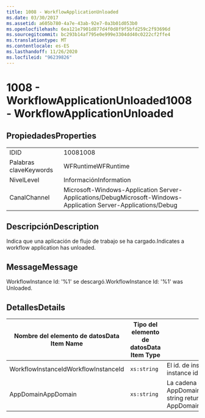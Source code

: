 ```yaml
---
title: 1008 - WorkflowApplicationUnloaded
ms.date: 03/30/2017
ms.assetid: a605b780-4a7e-43ab-92e7-0a3b01d053b0
ms.openlocfilehash: 6ea121e7901d877d4f0d8f9f5bfd259c2f93696d
ms.sourcegitcommit: bc293b14af795e0e999e3304dd40c0222cf2ffe4
ms.translationtype: MT
ms.contentlocale: es-ES
ms.lasthandoff: 11/26/2020
ms.locfileid: "96239826"
---
```

# <a name="1008---workflowapplicationunloaded"></a><span data-ttu-id="d2577-102">1008 - WorkflowApplicationUnloaded</span><span class="sxs-lookup"><span data-stu-id="d2577-102">1008 - WorkflowApplicationUnloaded</span></span>

## <a name="properties"></a><span data-ttu-id="d2577-103">Propiedades</span><span class="sxs-lookup"><span data-stu-id="d2577-103">Properties</span></span>  
  
|||  
|-|-|  
|<span data-ttu-id="d2577-104">ID</span><span class="sxs-lookup"><span data-stu-id="d2577-104">ID</span></span>|<span data-ttu-id="d2577-105">1008</span><span class="sxs-lookup"><span data-stu-id="d2577-105">1008</span></span>|  
|<span data-ttu-id="d2577-106">Palabras clave</span><span class="sxs-lookup"><span data-stu-id="d2577-106">Keywords</span></span>|<span data-ttu-id="d2577-107">WFRuntime</span><span class="sxs-lookup"><span data-stu-id="d2577-107">WFRuntime</span></span>|  
|<span data-ttu-id="d2577-108">Nivel</span><span class="sxs-lookup"><span data-stu-id="d2577-108">Level</span></span>|<span data-ttu-id="d2577-109">Información</span><span class="sxs-lookup"><span data-stu-id="d2577-109">Information</span></span>|  
|<span data-ttu-id="d2577-110">Canal</span><span class="sxs-lookup"><span data-stu-id="d2577-110">Channel</span></span>|<span data-ttu-id="d2577-111">Microsoft-Windows-Application Server-Applications/Debug</span><span class="sxs-lookup"><span data-stu-id="d2577-111">Microsoft-Windows-Application Server-Applications/Debug</span></span>|  
  
## <a name="description"></a><span data-ttu-id="d2577-112">Descripción</span><span class="sxs-lookup"><span data-stu-id="d2577-112">Description</span></span>  

 <span data-ttu-id="d2577-113">Indica que una aplicación de flujo de trabajo se ha cargado.</span><span class="sxs-lookup"><span data-stu-id="d2577-113">Indicates a workflow application has unloaded.</span></span>  
  
## <a name="message"></a><span data-ttu-id="d2577-114">Message</span><span class="sxs-lookup"><span data-stu-id="d2577-114">Message</span></span>  

 <span data-ttu-id="d2577-115">WorkflowInstance Id: '%1' se descargó.</span><span class="sxs-lookup"><span data-stu-id="d2577-115">WorkflowInstance Id: '%1' was Unloaded.</span></span>  
  
## <a name="details"></a><span data-ttu-id="d2577-116">Detalles</span><span class="sxs-lookup"><span data-stu-id="d2577-116">Details</span></span>  
  
|<span data-ttu-id="d2577-117">Nombre del elemento de datos</span><span class="sxs-lookup"><span data-stu-id="d2577-117">Data Item Name</span></span>|<span data-ttu-id="d2577-118">Tipo del elemento de datos</span><span class="sxs-lookup"><span data-stu-id="d2577-118">Data Item Type</span></span>|<span data-ttu-id="d2577-119">Descripción</span><span class="sxs-lookup"><span data-stu-id="d2577-119">Description</span></span>|  
|--------------------|--------------------|-----------------|  
|<span data-ttu-id="d2577-120">WorkflowInstanceId</span><span class="sxs-lookup"><span data-stu-id="d2577-120">WorkflowInstanceId</span></span>|`xs:string`|<span data-ttu-id="d2577-121">El id. de instancia del flujo de trabajo.</span><span class="sxs-lookup"><span data-stu-id="d2577-121">The instance id for the workflow</span></span>|  
|<span data-ttu-id="d2577-122">AppDomain</span><span class="sxs-lookup"><span data-stu-id="d2577-122">AppDomain</span></span>|`xs:string`|<span data-ttu-id="d2577-123">La cadena devuelta por AppDomain.CurrentDomain.FriendlyName.</span><span class="sxs-lookup"><span data-stu-id="d2577-123">The string returned by AppDomain.CurrentDomain.FriendlyName.</span></span>|
